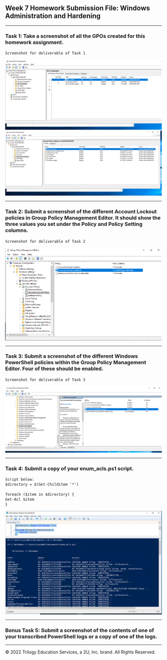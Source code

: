 ## Week 7 Homework Submission File: Windows Administration and Hardening

---

### Task 1: Take a screenshot of all the GPOs created for this homework assignment. 

    Screenshot for deliverable of Task 1

![pic](Images/GPOs.PNG)
![pic](Images/GPOs_2.PNG)

---

### Task 2: Submit a screenshot of the different Account Lockout policies in Group Policy Management Editor. It should show the three values you set under the Policy and Policy Setting columns.

    Screenshot for deliverable of Task 2

![pic](Images/Account_Lockout_1.PNG)

---

### Task 3: Submit a screenshot of the different Windows PowerShell policies within the Group Policy Management Editor. Four of these should be enabled.

    Screenshot for deliverable of Task 3

![pic](Images/Powershell_GPO.PNG)


---

### Task 4: Submit a copy of your enum_acls.ps1 script.

    Script below:
    $directory = $(Get-Childitem '*')

    foreach ($item in $directory) {
    Get-Acl $item
    }

![pic](Images/enum_script.PNG)

---

### Bonus Task 5: Submit a screenshot of the contents of one of your transcribed PowerShell logs or a copy of one of the logs.


---


© 2022 Trilogy Education Services, a 2U, Inc. brand. All Rights Reserved.
